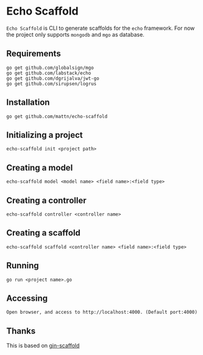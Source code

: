 # Echo Scaffold

`Echo Scaffold` is CLI to generate scaffolds for the `echo` framework.
For now the project only supports `mongodb` and `mgo` as database.

## Requirements

	go get github.com/globalsign/mgo
	go get github.com/labstack/echo
	go get github.com/dgrijalva/jwt-go
	go get github.com/sirupsen/logrus

## Installation

	go get github.com/mattn/echo-scaffold

## Initializing a project

	echo-scaffold init <project path>

## Creating a model

	echo-scaffold model <model name> <field name>:<field type>

## Creating a controller

	echo-scaffold controller <controller name>

## Creating a scaffold

	echo-scaffold scaffold <controller name> <field name>:<field type>

## Running

	go run <project name>.go

## Accessing

	Open browser, and access to http://localhost:4000. (Default port:4000)

## Thanks

This is based on [gin-scaffold](https://github.com/dcu/gin-scaffold)
